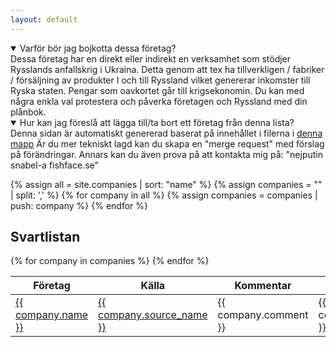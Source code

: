 ```yaml
---
layout: default
---
```


<details open>
<summary>
Varför bör jag bojkotta dessa företag?
</summary>
Dessa företag har en direkt eller indirekt en verksamhet som stödjer Rysslands anfallskrig i Ukraina.
Detta genom att tex ha tillverkligen / fabriker / försäljning
av produkter I och till Ryssland vilket genererar inkomster till Ryska staten.
Pengar som oavkortet går till krigsekonomin. Du kan med några enkla val
protestera och påverka företagen och Ryssland med din plånbok.
</details>

<details open>
<summary>
Hur kan jag föreslå att lägga till/ta bort ett företag från denna lista?
</summary>
Denna sidan är automatiskt genererad baserat på innehållet i filerna i <a href="https://github.com/tomodachi/nejputin.se/tree/main/_companies">denna mapp</a>
Är du mer tekniskt lagd kan  du skapa en "merge request" med förslag på förändringar. Annars kan du även prova på att kontakta mig på: "nejputin snabel-a fishface.se"

</details>

{% assign all = site.companies | sort: "name" %}
{% assign companies = "" | split: ',' %}
{% for company in all %}
		{% assign companies = companies | push: company %}
{% endfor %}

## Svartlistan
  <table class="sortable">
    <thead>
      <tr><th>Företag</th><th>Källa</th><th>Kommentar</th><th>Uppdaterat</th></tr>
    </thead>
    <tbody>
    {% for company in companies %}
      <tr>
        <td markdown="span"><a href="{{ company.website }}">{{ company.name }}</a></td>
        <td markdown="span"><a href="{{ company.source }}">{{ company.source_name }}</a></td>
        <td>{{ company.comment }}</td>
        <td>{{ company.updated_at }}</td>
      </tr>
    {% endfor %}
    </tbody>
  </table>
